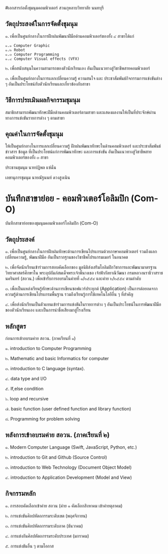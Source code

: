 #เอกสารก่อตั้งชุมนุมคอมพิวเตอร์ สวนกุหลาบวิทยาลัย นนทบุรี

## วัตถุประสงค์ในการจัดตั้งชุมนุม

๑. เพื่อเป็นศูนย์กลางในการฝึกฝนพัฒนาฝีมือด้านคอมพิวเตอร์ของทั้ง ๔ สาขาได้แก่

	๑.๑ Computer Graphic
	๑.๒ Robot 
	๑.๓ Computer Programming 
	๑.๔ Computer Visual effects (VFX)

๒. เพื่อสนับสนุนในความสามารถของตัวนักเรียนเอง อันเป็นแนวทางสู่วิชาชีพสายคอมพิวเตอร์

๓. เพื่อเป็นศูนย์กลางในการแลกเปลี่ยนความรู้ ความสนใจ และ ประชาสัมพันธ์กิจกรรมการแข่งขันต่าง ๆ อันเป็นประโยชน์กับตัวนักเรียนและเกี่ยวข้องกับสาขา


## วิธีการประเมินผลกิจกรรมชุมนุม

สมาชิกสามารถพัฒนาทักษะฝีมือด้านคอมพิวเตอร์ตามสาขา และแสดงผลงานให้เป็นที่ประจักษ์ผ่านทางการแข่งขันรายการต่าง ๆ ตามสาขา

## คุณค่าในการจัดตั้งชุมนุม
ให้เป็นศูนย์กลางในการแลกเปลี่ยนความรู้ ฝึกฝนพัฒนาทักษะในด้านคอมพิวเตอร์ และประชาสัมพันธ์ข่าวสาร ข้อมูล ที่เป็นประโยชน์แก่การพัฒนาทักษะ และการแข่งขัน อันเป็นแนวทางสู่วิชาชีพสายคอมพิวเตอร์ของทั้ง ๓ สาขา 

ประธานชุมนุม นายปฏิพล แซ่ฉั่น

เลขานุการชุมนุม นายณัฐนนท์ ดวงสูงเนิน


# บันทึกสาขาย่อย - คอมพิวเตอร์โอลิมปิก (Com-O)
บันทึกสาขาย่อยของชุมนุมคอมพิวเตอร์โอลิมปิก (Com-O)


## วัตถุประสงค์ 

๑. เพื่อเป็นศูนย์กลางในการฝึกฝนทักษะด้านการเขียนโปรแกรมด้วยภาษาคอมพิวเตอร์ รวมถึงแลกเปลี่ยนความรู้, พัฒนาฝีมือ อันเป็นรากฐานของวิชาชีพโปรแกรมเมอร์ ในอนาคต 

๒. เพื่อจัดนักเรียนเข้าร่วมการสอบคัดเลือกของ มูลนิธิส่งเสริมโอลิมปิกวิชาการและพัฒนามาตรฐานวิทยาศาสตร์ศึกษาใน พระอุปถัมภ์สมเด็จพระเจ้าพี่นางเธอ เจ้าฟ้ากัลยาณิวัฒนา กรมหลวงนราธิวาสราชนครินทร์ (สอวน.) เพื่อเข้ารับการอบรมในค่ายที่ ๑/๒๕๕๙ และค่าย ๒/๒๕๕๙ ตามลำดับ 

๓. เพื่อเป็นแหล่งเรียนรู้ทักษะด้านการเขียนซอฟแวร์ประยุกต์ (Application) เป็นการต่อยอดจากความรู้ด้านการเขียนโปรแกรมพื้นฐาน รวมถึงเรียนรู้การใช้เทคโนโลยีอื่น ๆ ที่สำคัญ 

๔. เพื่อส่งนักเรียนเป็นตัวแทนเข้าร่วมการแข่งขันในรายการต่าง ๆ อันเป็นประโยชน์ในการพัฒนาฝีมือของตัวนักเรียนเอง และเป็นการนำชื่อเสียงมาสู่โรงเรียน  


## หลักสูตร 

ก่อนการเข้าอบรมค่าย สอวน. (ภาคเรียนที่ ๑)

๑. introduction to Computer Programming 

๒. Mathematic and basic Informatics for computer

๓. introduction to C language (syntax).  

๔. data type and I/O 

๕. If,else condition 

๖. loop and recursive 

๗. basic function (user defined function and library function) 

๘. Programming for problem solving 


## หลังการเข้าอบรมค่าย สอวน. (ภาคเรียนที่ ๒)

๑. Modern Computer Language (Swift, JavaScript, Python, etc.)

๒. introduction to Git and Github (Source Control)

๓. introduction to Web Technology (Document Object Model)

๔. introduction to Application Development (Model and View)  


## กิจกรรมหลัก 

๑. การสอบคัดเลือกเข้าค่าย สอวน (ค่าย ๑ คัดเลือกสิงหาคม เข้าค่ายตุลาคม)

๒. การแข่งขันศิลปหัตถกรรมระดับเขต (พฤศจิกายน)

๓. การแข่งขันศิลปหัตถกรรมระดับภาค  (ธันวาคม)

๔. การแข่งกันศิลปหัตถกรรมระดับประเทศ  (มกราคม)

๕. การแข่งขันอื่น ๆ ตามโอกาส 





